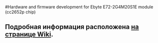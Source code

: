 #Hardware and firmware development for Ebyte E72-2G4M20S1E module (cc2652p chip)
## Подробная информация расположена [на странице Wiki](https://github.com/egony/cc2652p_E72-2G4M20S1E/wiki).

